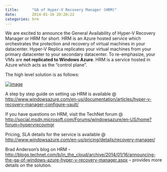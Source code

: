 ```yaml
---
title:      "GA of Hyper-V Recovery Manager (HRM)"
date:       2014-01-16 20:26:22
categories: hrm
---
```

We are excited to announce the General Availability of Hyper-V Recovery Manager or HRM for short. HRM is an Azure hosted service which orchestrates the protection and recovery of virtual machines in your datacenter. Hyper-V Replica replicates your virtual machines from your primary datacenter to your secondary datacenter. To re-emphasize, your VMs are **not replicated to Windows Azure**. HRM is a service hosted in Azure which acts as the “control plane”.

The high level solution is as follows:

[![image](https://msdnshared.blob.core.windows.net/media/TNBlogsFS/prod.evol.blogs.technet.com/CommunityServer.Blogs.Components.WeblogFiles/00/00/00/50/45/metablogapi/image_thumb_08F9A01C.png)](https://msdnshared.blob.core.windows.net/media/TNBlogsFS/prod.evol.blogs.technet.com/CommunityServer.Blogs.Components.WeblogFiles/00/00/00/50/45/metablogapi/image_63015F14.png)

A step by step guide on setting up HRM is available @ <http://www.windowsazure.com/en-us/documentation/articles/hyper-v-recovery-manager-configure-vault/>

If you have questions on HRM, visit the TechNet forum @ <http://social.msdn.microsoft.com/Forums/windowsazure/en-US/home?forum=hypervrecovmgr>

Pricing, SLA details for the service is available @ <http://www.windowsazure.com/en-us/pricing/details/recovery-manager/>

Brad Anderson’s blog on HRM - <http://blogs.technet.com/b/in_the_cloud/archive/2014/01/16/announcing-the-ga-of-windows-azure-hyper-v-recovery-manager.aspx> – provides more details on the solution.
